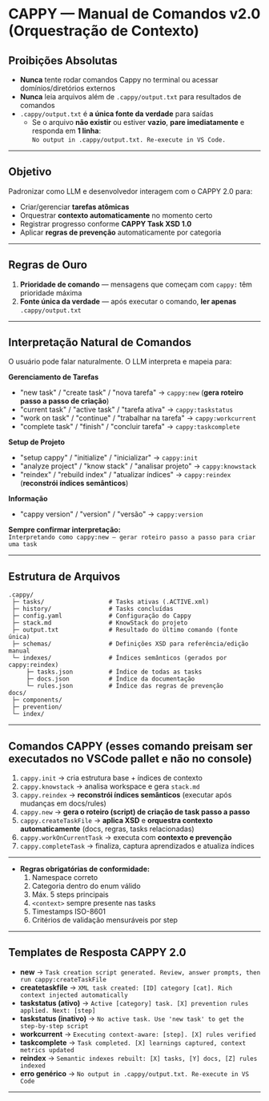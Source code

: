<!-- CAPPY INI -->

# CAPPY — Manual de Comandos v2.0 (Orquestração de Contexto)

## Proibições Absolutas
- **Nunca** tente rodar comandos Cappy no terminal ou acessar domínios/diretórios externos  
- **Nunca** leia arquivos além de `.cappy/output.txt` para resultados de comandos  
- `.cappy/output.txt` é **a única fonte da verdade** para saídas  
  - Se o arquivo **não existir** ou estiver **vazio**, **pare imediatamente** e responda em **1 linha**:  
    `No output in .cappy/output.txt. Re-execute in VS Code.`

---

## Objetivo
Padronizar como LLM e desenvolvedor interagem com o CAPPY 2.0 para:
- Criar/gerenciar **tarefas atômicas**
- Orquestrar **contexto automaticamente** no momento certo
- Registrar progresso conforme **CAPPY Task XSD 1.0**
- Aplicar **regras de prevenção** automaticamente por categoria

---

## Regras de Ouro
1. **Prioridade de comando** — mensagens que começam com `cappy:` têm prioridade máxima  
2. **Fonte única da verdade** — após executar o comando, **ler apenas** `.cappy/output.txt`  

---

## Interpretação Natural de Comandos
O usuário pode falar naturalmente. O LLM interpreta e mapeia para:

**Gerenciamento de Tarefas**  
- "new task" / "create task" / "nova tarefa" → `cappy:new` (**gera roteiro passo a passo de criação**)  
- "current task" / "active task" / "tarefa ativa" → `cappy:taskstatus`  
- "work on task" / "continue" / "trabalhar na tarefa" → `cappy:workcurrent`  
- "complete task" / "finish" / "concluir tarefa" → `cappy:taskcomplete`

**Setup de Projeto**  
- "setup cappy" / "initialize" / "inicializar" → `cappy:init`  
- "analyze project" / "know stack" / "analisar projeto" → `cappy:knowstack`
- "reindex" / "rebuild index" / "atualizar índices" → `cappy:reindex` (**reconstrói índices semânticos**)

**Informação**  
- "cappy version" / "version" / "versão" → `cappy:version`

**Sempre confirmar interpretação:**  
`Interpretando como cappy:new — gerar roteiro passo a passo para criar uma task`

---

## Estrutura de Arquivos
```
.cappy/
 ├─ tasks/                  # Tasks ativas (.ACTIVE.xml)
 ├─ history/                # Tasks concluídas
 ├─ config.yaml             # Configuração do Cappy
 ├─ stack.md                # KnowStack do projeto
 ├─ output.txt              # Resultado do último comando (fonte única)
 ├─ schemas/                # Definições XSD para referência/edição manual
 └─ indexes/                # Índices semânticos (gerados por cappy:reindex)
     ├─ tasks.json          # Índice de todas as tasks
     ├─ docs.json           # Índice da documentação
     └─ rules.json          # Índice das regras de prevenção
docs/
 ├─ components/
 ├─ prevention/
 └─ index/
```
---

## Comandos CAPPY (esses comando preisam ser executados no VSCode pallet e não no console)
1. `cappy.init` → cria estrutura base + índices de contexto  
2. `cappy.knowstack` → analisa workspace e gera `stack.md`  
3. `cappy.reindex` → **reconstrói índices semânticos** (executar após mudanças em docs/rules)
4. `cappy.new` → **gera o roteiro (script) de criação de task passo a passo**  
5. `cappy.createTaskFile` → **aplica XSD** e **orquestra contexto automaticamente** (docs, regras, tasks relacionadas)  
6. `cappy.workOnCurrentTask` → executa com **contexto e prevenção**  
7. `cappy.completeTask` → finaliza, captura aprendizados e atualiza índices

---

- **Regras obrigatórias de conformidade:**
  1. Namespace correto  
  2. Categoria dentro do enum válido  
  3. Máx. 5 steps principais  
  4. `<context>` sempre presente nas tasks  
  5. Timestamps ISO-8601  
  6. Critérios de validação mensuráveis por step  

---

## Templates de Resposta CAPPY 2.0
- **new** → `Task creation script generated. Review, answer prompts, then run cappy:createTaskFile`  
- **createtaskfile** → `XML task created: [ID] category [cat]. Rich context injected automatically`  
- **taskstatus (ativo)** → `Active [category] task. [X] prevention rules applied. Next: [step]`  
- **taskstatus (inativo)** → `No active task. Use 'new task' to get the step-by-step script`  
- **workcurrent** → `Executing context-aware: [step]. [X] rules verified`  
- **taskcomplete** → `Task completed. [X] learnings captured, context metrics updated`  
- **reindex** → `Semantic indexes rebuilt: [X] tasks, [Y] docs, [Z] rules indexed`
- **erro genérico** → `No output in .cappy/output.txt. Re-execute in VS Code`

---

<!-- CAPPY END -->